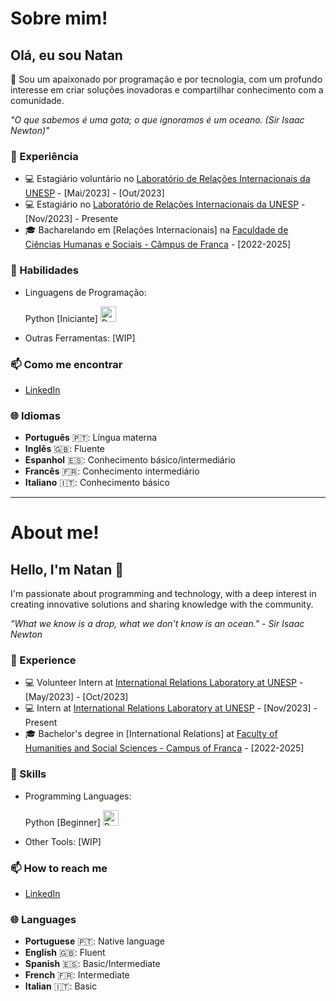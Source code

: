 # Sobre mim!
## Olá, eu sou Natan 

👋 Sou um apaixonado por programação e por tecnologia, com um profundo interesse em criar soluções inovadoras e compartilhar conhecimento com a comunidade. 

*"O que sabemos é uma gota; o que ignoramos é um oceano. (Sir Isaac Newton)"*

### 💼 Experiência

- 💻 Estagiário voluntário no [Laboratório de Relações Internacionais da UNESP](https://labriunesp.org/) - [Mai/2023] - [Out/2023] 
- 💻 Estagiário no [Laboratório de Relações Internacionais da UNESP](https://labriunesp.org/) - [Nov/2023] - Presente
- 🎓 Bacharelando em [Relações Internacionais] na [Faculdade de Ciências Humanas e Sociais - Câmpus de Franca](https://www.franca.unesp.br/) - [2022-2025]

### 🚀 Habilidades

- Linguagens de Programação:

  Python [Iniciante] <img src="https://cdn3.iconfinder.com/data/icons/logos-and-brands-adobe/512/267_Python-512.png" width="25" height="25" alt="Python">
- Outras Ferramentas: [WIP]

### 📫 Como me encontrar
- [LinkedIn](https://br.linkedin.com/in/natan-willian-noronha)

### 🌐 Idiomas
- **Português** 🇵🇹: Língua materna 
- **Inglês** 🇬🇧: Fluente
- **Espanhol** 🇪🇸: Conhecimento básico/intermediário
- **Francês** 🇫🇷: Conhecimento intermediário
- **Italiano** 🇮🇹: Conhecimento básico
______________________________________________________________________________________________________________________________________________________________________________________________________________________________________________
# About me!
## Hello, I'm Natan 👋

I'm passionate about programming and technology, with a deep interest in creating innovative solutions and sharing knowledge with the community.

*"What we know is a drop, what we don't know is an ocean." - Sir Isaac Newton*

### 💼 Experience

- 💻 Volunteer Intern at [International Relations Laboratory at UNESP](https://labriunesp.org/) - [May/2023] - [Oct/2023]
- 💻 Intern at [International Relations Laboratory at UNESP](https://labriunesp.org/) - [Nov/2023] - Present
- 🎓 Bachelor's degree in [International Relations] at [Faculty of Humanities and Social Sciences - Campus of Franca](https://www.franca.unesp.br/) - [2022-2025]

### 🚀 Skills

- Programming Languages:

  Python [Beginner] <img src="https://cdn3.iconfinder.com/data/icons/logos-and-brands-adobe/512/267_Python-512.png" width="25" height="25" alt="Python">
- Other Tools: [WIP]

### 📫 How to reach me

- [LinkedIn](https://www.linkedin.com/in/natan-willian-noronha)

### 🌐 Languages
- **Portuguese** 🇵🇹: Native language
- **English** 🇬🇧: Fluent
- **Spanish** 🇪🇸: Basic/Intermediate
- **French** 🇫🇷: Intermediate
- **Italian** 🇮🇹: Basic





